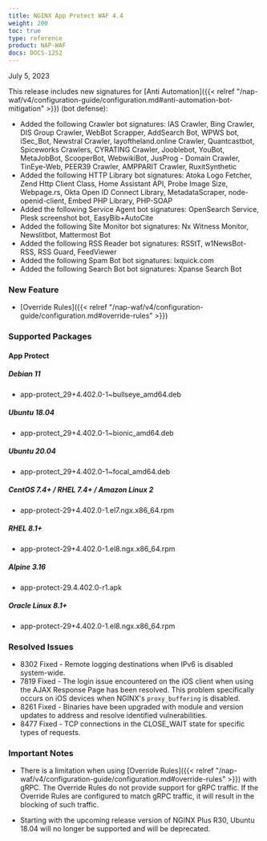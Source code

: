 ```yaml
---
title: NGINX App Protect WAF 4.4
weight: 200
toc: true
type: reference
product: NAP-WAF
docs: DOCS-1252
---
```


July 5, 2023

This release includes new signatures for [Anti Automation]({{< relref "/nap-waf/v4/configuration-guide/configuration.md#anti-automation-bot-mitigation" >}}) (bot defense):

- Added the following Crawler bot signatures: IAS Crawler, Bing Crawler, DIS Group Crawler, WebBot Scrapper, AddSearch Bot, WPWS bot, iSec_Bot, Newstral Crawler, layoftheland.online Crawler, Quantcastbot, Spiceworks Crawlers, CYRATING Crawler, Jooblebot, YouBot, MetaJobBot, ScooperBot, WebwikiBot, JusProg - Domain Crawler, TinEye-Web, PEER39 Crawler, AMPPARIT Crawler, RuxitSynthetic
- Added the following HTTP Library bot signatures: Atoka Logo Fetcher, Zend Http Client Class, Home Assistant API, Probe Image Size, Webpage.rs, Okta Open ID Connect Library, MetadataScraper, node-openid-client, Embed PHP Library, PHP-SOAP
- Added the following Service Agent bot signatures: OpenSearch Service, Plesk screenshot bot, EasyBib+AutoCite
- Added the following Site Monitor bot signatures: Nx Witness Monitor, Newslitbot, Mattermost Bot
- Added the following RSS Reader bot signatures: RSStT, w1NewsBot-RSS, RSS Guard, FeedViewer
- Added the following Spam Bot bot signatures: Ixquick.com
- Added the following Search Bot bot signatures: Xpanse Search Bot


### New Feature

- [Override Rules]({{< relref  "/nap-waf/v4/configuration-guide/configuration.md#override-rules" >}})

### Supported Packages

#### App Protect

##### Debian 11

- app-protect_29+4.402.0-1~bullseye_amd64.deb

##### Ubuntu 18.04

- app-protect_29+4.402.0-1~bionic_amd64.deb

##### Ubuntu 20.04

- app-protect_29+4.402.0-1~focal_amd64.deb

##### CentOS 7.4+ / RHEL 7.4+ / Amazon Linux 2

- app-protect-29+4.402.0-1.el7.ngx.x86_64.rpm

##### RHEL 8.1+

- app-protect-29+4.402.0-1.el8.ngx.x86_64.rpm

##### Alpine 3.16

- app-protect-29.4.402.0-r1.apk

##### Oracle Linux 8.1+

- app-protect-29+4.402.0-1.el8.ngx.x86_64.rpm


### Resolved Issues

- 8302 Fixed - Remote logging destinations when IPv6 is disabled system-wide.
- 7819 Fixed - The login issue encountered on the iOS client when using the AJAX Response Page has been resolved. This problem specifically occurs on iOS devices when NGINX's `proxy_buffering` is disabled.
- 8261 Fixed - Binaries have been upgraded with module and version updates to address and resolve identified vulnerabilities.
- 8477 Fixed - TCP connections in the CLOSE_WAIT state for specific types of requests.

### **Important Notes**

- There is a limitation when using [Override Rules]({{< relref "/nap-waf/v4/configuration-guide/configuration.md#override-rules" >}}) with gRPC. The Override Rules do not provide support for gRPC traffic. If the Override Rules are configured to match gRPC traffic, it will result in the blocking of such traffic.

- Starting with the upcoming release version of NGINX Plus R30, Ubuntu 18.04 will no longer be supported and will be deprecated.
